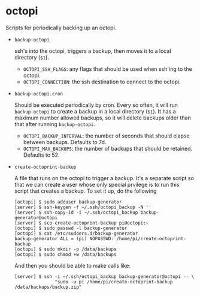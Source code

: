 # octopi

Scripts for periodically backing up an octopi.

  - `backup-octopi`

    ssh's into the octopi, triggers a backup, then moves it to a local
    directory (`$1`).
    - `OCTOPI_SSH_FLAGS`: any flags that should be used when ssh'ing to the
      octopi.
    - `OCTOPI_CONNECTION`: the ssh destination to connect to the octopi.

  - `backup-octopi.cron`

    Should be executed periodically by cron. Every so often, it will run
    `backup-octopi` to create a backup in a local directory (`$1`). It has a
    maximum number allowed backups, so it will delete backups older than that
    after running `backup-octopi`.
    - `OCTOPI_BACKUP_INTERVAL`: the number of seconds that should elapse between
      backups. Defaults to 7d.
    - `OCTOPI_MAX_BACKUPS`: the number of backups that should be retained.
      Defaults to 52.

  - `create-octoprint-backup`

    A file that runs on the octopi to trigger a backup. It's a separate script
    so that we can create a user whose only special prvilege is to run this
    script that creates a backup. To set it up, do the following
    ```
    [octopi] $ sudo adduser backup-generator
    [server] $ ssh-keygen -f ~/.ssh/octopi_backup -N ''
    [server] $ ssh-copy-id -i ~/.ssh/octopi_backup backup-generator@octopi
    [server] $ scp create-octoprint-backup pi@octopi:~
    [octopi] $ sudo passwd -l backup-generator
    [octopi] $ cat /etc/sudoers.d/backup-generator
    backup-generator ALL = (pi) NOPASSWD: /home/pi/create-octoprint-backup
    [octopi] $ sudo mkdir -p /data/backups
    [octopi] $ sudo chmod +w /data/backups
    ```

    And then you should be able to make calls like:
    ```
    [server] $ ssh -i ~/.ssh/octopi_backup backup-generator@octopi -- \
                   "sudo -u pi /home/pi/create-octoprint-backup /data/backups/backup.zip"
    ```
